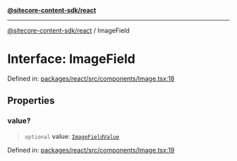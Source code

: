 [**@sitecore-content-sdk/react**](../README.md)

***

[@sitecore-content-sdk/react](../README.md) / ImageField

# Interface: ImageField

Defined in: [packages/react/src/components/Image.tsx:18](https://github.com/Sitecore/xmc-jss-dev/blob/2587fa13814e20ee230863406a92229f2eebdb43/packages/react/src/components/Image.tsx#L18)

## Properties

### value?

> `optional` **value**: [`ImageFieldValue`](ImageFieldValue.md)

Defined in: [packages/react/src/components/Image.tsx:19](https://github.com/Sitecore/xmc-jss-dev/blob/2587fa13814e20ee230863406a92229f2eebdb43/packages/react/src/components/Image.tsx#L19)
